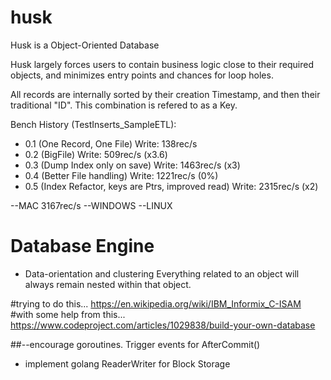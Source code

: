 # husk
Husk is a Object-Oriented Database

Husk largely forces users to contain business logic close to their required objects, and minimizes entry points and chances for loop holes.

All records are internally sorted by their creation Timestamp, and then their traditional "ID".
This combination is refered to as a Key. 

Bench History (TestInserts_SampleETL):
* 0.1 (One Record, One File) Write: 138rec/s
* 0.2 (BigFile) Write: 509rec/s (x3.6)
* 0.3 (Dump Index only on save) Write: 1463rec/s (x3)
* 0.4 (Better File handling) Write: 1221rec/s (0%)
* 0.5 (Index Refactor, keys are Ptrs, improved read) Write: 2315rec/s (x2)

--MAC 3167rec/s
--WINDOWS
--LINUX

# Database Engine
* Data-orientation and clustering
Everything related to an object will always remain nested within that object. 

#trying to do this... https://en.wikipedia.org/wiki/IBM_Informix_C-ISAM
#with some help from this... https://www.codeproject.com/articles/1029838/build-your-own-database


##--encourage goroutines. Trigger events for AfterCommit()
* implement golang ReaderWriter for Block Storage
